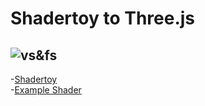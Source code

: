 # Shadertoy to Three.js
![vs&fs](http://benchung.com/wp-content/uploads/2016/08/fragment-shader-interpolation.jpg)
----------
-[Shadertoy](https://www.shadertoy.com/)<br/>
-[Example Shader](https://www.shadertoy.com/view/MdsXWM)

